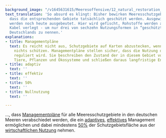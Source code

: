 ```yaml
---
background_image: "/v1645631615/Meeresoffensive/12_natural_restoration_jordan-mcqueen-unsplash_ecgdjf.jpg"
text_translation: 'So absurd es klingt: Bisher bewirken Meeresschutzgebiete nicht,
  dass die entsprechenden Gebiete tatsächlich geschützt werden. Ausgewiesene “Schutzgebiete”
  werden noch heute ausgebeutet. Hier wird gefischt, Rohstoffe werden abgebaut und
  Kabel verlegt - um nur drei von sechzehn Nutzungsformen in “geschützten” Gebieten
  Deutschlands zu nennen.'
explanations:
- title: Managementpläne
  text: Es reicht nicht aus, Schutzgebiete auf Karten abzustecken, wenn sie letztlich
    nichts schützen. Managementpläne stellen sicher, dass die Nutzung der Schutzgebiete
    reguliert wird. Sie beschreiben den Zustand der in diesem Gebiet vorkommenden
    Tiere, Pflanzen und Ökosysteme und schließen daraus langfristige Entwicklungsziele.
- title: adaptiv
  text: ''
- title: effektiv
  text: ''
- title: 50%
  text: ''
- title: Nullnutzung
  text: ''

---
```

…, dass [Managementpläne](# "Managmentpläne") für alle Meeresschutzgebiete in den deutschen Meeren verabschiedet werden, die ein [adaptives](# "adaptiv"), [effektives](# "effektiv") Management ermöglichen und dabei mindestens [50%](# "50%") der Schutzgebietsfläche aus der [wirtschaftlichen Nutzung](# "Nullnutzung") nehmen.